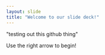 ```yaml
---
layout: slide
title: "Welcome to our slide deck!"
---
```

"testing out this github thing"

Use the right arrow to begin!
